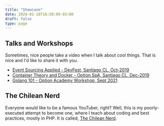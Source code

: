 ```yaml
---
title: "Showcase"
date: 2020-01-10T16:50:09-03:00
draft: false
type: page
---
```


## Talks and Workshops

Sometimes, nice people take a video when I talk about cool things. That is nice and I'd like to share it with you.

- [Event Sourcing Applied - DevFest, Santiago CL, Oct-2019](https://www.youtube.com/watch?v=uJEd4HFXxvY&t=1s)
- [Container Theory and Docker - Option SpA, Santiago CL, Dec-2019](https://www.youtube.com/watch?v=NJtal-GRNjc&t=3933s)
- [Golang 101 - Option Academy Workshop, Sept 2021](https://youtu.be/mwg337neKGM)

## The Chilean Nerd

Everyone would like to be a famous YouTuber, right? Well, this is my poorly-executed attempt to become one, where I teach about coding and best practices, mostly in PHP. It is called, [The Chilean Nerd](https://www.youtube.com/channel/UCsdipFUfs6gcj1rQKEIlWLg).
